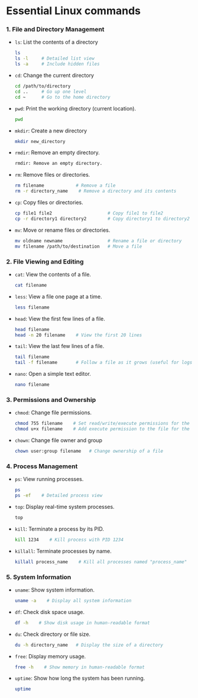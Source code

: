 # Essential Linux commands

### 1. File and Directory Management

- `ls`: List the contents of a directory
  ```bash
  ls
  ls -l     # Detailed list view
  ls -a     # Include hidden files
  ```

- `cd`: Change the current directory
  ```bash
  cd /path/to/directory
  cd ..     # Go up one level
  cd ~      # Go to the home directory
  ```

- `pwd`: Print the working directory (current location).
  ```bash
  pwd
  ```

- `mkdir`: Create a new directory
  ```bash
  mkdir new_directory
  ```

- `rmdir`: Remove an empty directory.
  ```bash
  rmdir: Remove an empty directory.
  ```

- `rm`: Remove files or directories.
  ```bash
  rm filename            # Remove a file
  rm -r directory_name    # Remove a directory and its contents
  ```

- `cp`: Copy files or directories.
  ```bash
  cp file1 file2                     # Copy file1 to file2
  cp -r directory1 directory2        # Copy directory1 to directory2
  ```

- `mv`: Move or rename files or directories.
  ```bash
  mv oldname newname                 # Rename a file or directory
  mv filename /path/to/destination   # Move a file
  ```

### 2. File Viewing and Editing

- `cat`: View the contents of a file.
  ```bash
  cat filename
  ```

- `less`: View a file one page at a time.
  ```bash
  less filename
  ```

- `head`: View the first few lines of a file.
  ```bash
  head filename
  head -n 20 filename    # View the first 20 lines
  ```
- `tail`: View the last few lines of a file.
  ```bash
  tail filename
  tail -f filename       # Follow a file as it grows (useful for logs)
  ```

- `nano`: Open a simple text editor.
  ```bash
  nano filename
  ```

### 3. Permissions and Ownership

- `chmod`: Change file permissions.
  ```bash
  chmod 755 filename    # Set read/write/execute permissions for the owner, and read/execute for others
  chmod u+x filename    # Add execute permission to the file for the owner
  ```

- `chown`: Change file owner and group
  ```bash
  chown user:group filename   # Change ownership of a file
  ```


### 4. Process Management

- `ps`: View running processes.
  ```bash
  ps
  ps -ef    # Detailed process view
  ```

- `top`: Display real-time system processes.
  ```bash
  top
  ```

- `kill`: Terminate a process by its PID.
  ```bash
  kill 1234    # Kill process with PID 1234
  ```

- `killall`: Terminate processes by name.
  ```bash
  killall process_name    # Kill all processes named "process_name"
  ```


### 5. System Information

- `uname`: Show system information.
  ```bash
  uname -a    # Display all system information
  ```

- `df`: Check disk space usage.
  ```bash
  df -h    # Show disk usage in human-readable format
  ```

- `du`: Check directory or file size.
  ```bash
  du -h directory_name   # Display the size of a directory
  ```

- `free`: Display memory usage.
  ```bash
  free -h    # Show memory in human-readable format
  ```

- `uptime`: Show how long the system has been running.
  ```bash
  uptime
  ```
